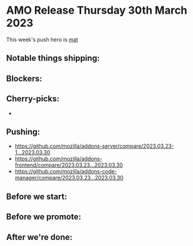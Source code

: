 # AMO Release Thursday 30th March 2023

This week's push hero is [mat](https://github.com/diox)

## Notable things shipping:

## Blockers:

## Cherry-picks:
- 

## Pushing:

- https://github.com/mozilla/addons-server/compare/2023.03.23-1...2023.03.30
- https://github.com/mozilla/addons-frontend/compare/2023.03.23...2023.03.30
- https://github.com/mozilla/addons-code-manager/compare/2023.03.23...2023.03.30

## Before we start:

## Before we promote:

## After we're done:

